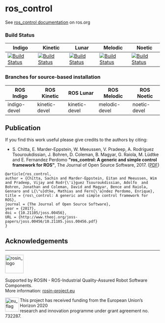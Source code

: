 ros_control
===========

See [ros_control documentation](http://wiki.ros.org/ros_control) on ros.org

### Build Status

Indigo | Kinetic | Lunar | Melodic | Noetic
------ | ------ | ------ | ------ | ------ |
[![Build Status](https://travis-ci.org/ros-controls/ros_control.png?branch=indigo-devel)](https://travis-ci.org/ros-controls/ros_control) | [![Build Status](https://travis-ci.org/ros-controls/ros_control.png?branch=kinetic-devel)](https://travis-ci.org/ros-controls/ros_control) | [![Build Status](https://travis-ci.org/ros-controls/ros_control.png?branch=kinetic-devel)](https://travis-ci.org/ros-controls/ros_control) | [![Build Status](https://travis-ci.org/ros-controls/ros_control.png?branch=melodic-devel)](https://travis-ci.org/ros-controls/ros_control) | [![Build Status](https://travis-ci.org/ros-controls/ros_control.png?branch=noetic-devel)](https://travis-ci.org/ros-controls/ros_control) |



### Branches for source-based installation

| ROS Indigo  | ROS Kinetic | ROS Lunar | ROS Melodic | ROS Noetic |
| ------------- | ------------- | ------------- | ------------- | ------------- |
| indigo-devel  | kinetic-devel  | kinetic-devel | melodic-devel | noetic-devel |


## Publication

If you find this work useful please give credits to the authors by citing:

* S. Chitta, E. Marder-Eppstein, W. Meeussen, V. Pradeep, A. Rodríguez Tsouroukdissian, J. Bohren, D. Coleman, B. Magyar, G. Raiola, M. Lüdtke and E. Fernandez Perdomo
**"ros_control: A generic and simple control framework for ROS"**,
The Journal of Open Source Software, 2017. ([PDF](http://www.theoj.org/joss-papers/joss.00456/10.21105.joss.00456.pdf))

```
@article{ros_control,
author = {Chitta, Sachin and Marder-Eppstein, Eitan and Meeussen, Wim and Pradeep, Vijay and Rodr{\'i}guez Tsouroukdissian, Adolfo  and Bohren, Jonathan and Coleman, David and Magyar, Bence and Raiola, Gennaro and L{\"u}dtke, Mathias and Fern{\'a}ndez Perdomo, Enrique},
title = {ros\_control: A generic and simple control framework for ROS},
journal = {The Journal of Open Source Software},
year = {2017},
doi = {10.21105/joss.00456},
URL = {http://www.theoj.org/joss-papers/joss.00456/10.21105.joss.00456.pdf}
}
```

## Acknowledgements
***
<!-- 
    ROSIN acknowledgement from the ROSIN press kit
    @ https://github.com/rosin-project/press_kit
-->

<a href="http://rosin-project.eu">
  <img src="http://rosin-project.eu/wp-content/uploads/rosin_ack_logo_wide.png" 
       alt="rosin_logo" height="60" >
</a>

Supported by ROSIN - ROS-Industrial Quality-Assured Robot Software Components.  
More information: <a href="http://rosin-project.eu">rosin-project.eu</a>

<img src="http://rosin-project.eu/wp-content/uploads/rosin_eu_flag.jpg" 
     alt="eu_flag" height="45" align="left" >  

This project has received funding from the European Union’s Horizon 2020  
research and innovation programme under grant agreement no. 732287. 